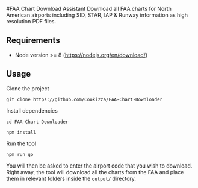 #FAA Chart Download Assistant
Download all FAA charts for North American airports including SID, STAR, IAP & Runway information as high resolution PDF files.

## Requirements

- Node version >= 8 (https://nodejs.org/en/download/)

## Usage

Clone the project

`git clone https://github.com/Cookizza/FAA-Chart-Downloader`

Install dependencies

`cd FAA-Chart-Downloader`

`npm install`

Run the tool

`npm run go`

You will then be asked to enter the airport code that you wish to download. 
Right away, the tool will download all the charts from the FAA and place them in relevant folders inside the `output/` directory.
